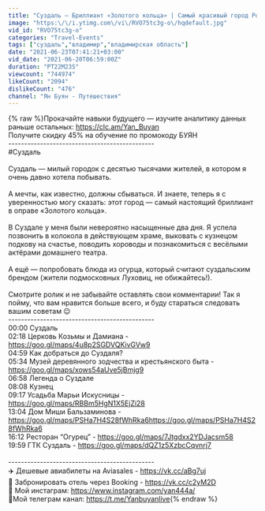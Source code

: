 ```yaml
---
title: "Суздаль — Бриллиант «Золотого кольца» | Самый красивый город России |  Что посмотреть в Суздале"
image: "https:\/\/i.ytimg.com\/vi\/RVO75tc3g-o\/hqdefault.jpg"
vid_id: "RVO75tc3g-o"
categories: "Travel-Events"
tags: ["суздаль","владимир","владимирская область"]
date: "2021-06-23T07:41:21+03:00"
vid_date: "2021-06-20T06:59:00Z"
duration: "PT22M23S"
viewcount: "744974"
likeCount: "2094"
dislikeCount: "476"
channel: "Ян Буян - Путешествия"
---
```

{% raw %}Прокачайте навыки будущего — изучите аналитику данных раньше остальных: <a rel="nofollow" target="blank" href="https://clc.am/Yan_Buyan">https://clc.am/Yan_Buyan</a><br />Получите скидку 45% на обучение по промокоду БУЯН<br />----------------------------------------------<br />#Суздаль<br /><br />Суздаль — милый городок с десятью тысячами жителей, в котором я очень давно хотела побывать.<br /><br />А мечты, как известно, должны сбываться. И знаете, теперь я с уверенностью могу сказать: этот город — самый настоящий бриллиант в оправе «Золотого кольца».<br /><br />В Суздале у меня были невероятно насыщенные два дня. Я успела позвонить в колокола в действующем храме, выковать с кузнецом подкову на счастье, поводить хороводы и познакомиться с весёлыми актёрами домашнего театра.<br /><br />А ещё — попробовать блюда из огурца, который считают суздальским брендом (жители подмосковных Луховиц, не обижайтесь!).<br /><br />Смотрите ролик и не забывайте оставлять свои комментарии! Так я пойму, что вам нравится больше всего, и буду стараться следовать вашим советам 😉<br />----------------------------------------------<br />00:00 Суздаль<br />02:18 Церковь Козьмы и Дамиана - <a rel="nofollow" target="blank" href="https://goo.gl/maps/4u8p2SGDVQKivGVw9">https://goo.gl/maps/4u8p2SGDVQKivGVw9</a><br />04:59 Как добраться до Суздаля?<br />05:34 Музей деревянного зодчества и крестьянского быта - <a rel="nofollow" target="blank" href="https://goo.gl/maps/xows54aUve5jBmjg9">https://goo.gl/maps/xows54aUve5jBmjg9</a><br />06:58 Легенда о Суздале<br />08:08 Кузнец<br />09:17 Усадьба Марьи Искусницы - <a rel="nofollow" target="blank" href="https://goo.gl/maps/RBBm5HgN1X5EjZi28">https://goo.gl/maps/RBBm5HgN1X5EjZi28</a><br />13:04 Дом Миши Бальзаминова - <a rel="nofollow" target="blank" href="https://goo.gl/maps/PSHa7H4S28fWhRka6https://goo.gl/maps/PSHa7H4S28fWhRka6">https://goo.gl/maps/PSHa7H4S28fWhRka6https://goo.gl/maps/PSHa7H4S28fWhRka6</a><br />16:12 Ресторан “Огурец” - <a rel="nofollow" target="blank" href="https://goo.gl/maps/7Jtgdxx2YDJacsm58">https://goo.gl/maps/7Jtgdxx2YDJacsm58</a><br />19:59 ГТК Суздаль - <a rel="nofollow" target="blank" href="https://goo.gl/maps/dQZ1z5XzbcCqvnrj7">https://goo.gl/maps/dQZ1z5XzbcCqvnrj7</a><br /><br />----------------------------------------------<br />✈️ Дешевые авиабилеты на Aviasales - <a rel="nofollow" target="blank" href="https://vk.cc/aBg7uj">https://vk.cc/aBg7uj</a><br />🏤 Забронировать отель через Booking - <a rel="nofollow" target="blank" href="https://vk.cc/c2yM2D">https://vk.cc/c2yM2D</a><br />📸 Мой инстаграм: <a rel="nofollow" target="blank" href="https://www.instagram.com/yan444a/">https://www.instagram.com/yan444a/</a><br />🔷Мой телеграм канал: <a rel="nofollow" target="blank" href="https://t.me/Yanbuyanlive">https://t.me/Yanbuyanlive</a>{% endraw %}

